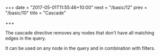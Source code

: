 +++
date = "2017-05-01T11:55:46+10:00"
next = "/basic/12"
prev = "/basic/10"
title = "Cascade"

+++

The cascade directive removes any nodes that don't have all matching
edges in the query.

It can be used on any node in the query and in combination with filters.
